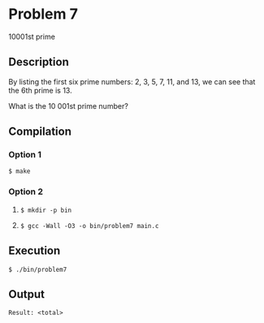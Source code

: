 # Problem 7

10001st prime

## Description
By listing the first six prime numbers: 2, 3, 5, 7, 11, and 13, we can see that the 6th prime is 13.

What is the 10 001st prime number?

## Compilation
### Option 1
`$ make`
### Option 2
1. `$ mkdir -p bin`

2. `$ gcc -Wall -O3 -o bin/problem7 main.c`

## Execution
`$ ./bin/problem7`

## Output
`Result: <total>`
